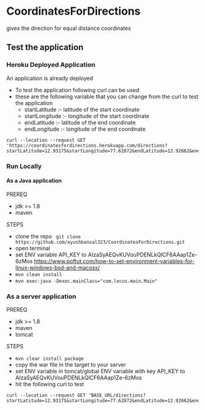 # CoordinatesForDirections
gives the direction for equal distance coordinates

## Test the application 

### Heroku Deployed Application

 An application is already deployed
 
  * To test the application following curl can be used
  * these are the following variable that you can change from the curl to test the application
    *   startLatitude :- latitude of the start coordinate
    *   startLongitude :- longitude of the start coordinate
    *   endLatitude :- latitude of the end coordinate 
    *   endLongitude :- longitude of the end coordinate
 
 ```
 curl --location --request GET 'https://coordinatesfordirections.herokuapp.com/directions?startLatitude=12.93175&startLongitude=77.62872&endLatitude=12.92662&endLongitude=77.63696'
 ```

### Run Locally  

#### As a Java application

PREREQ
  * jdk >= 1.8 
  * maven
 
STEPS
  * clone the repo ```  git clone https://github.com/ayushbansal323/CoordinatesForDirections.git ```
  * open terminal
  * set ENV variable API_KEY to AIzaSyAEQvKUVouPDENLkQlCF6AAap1Ze-6zMos https://www.poftut.com/how-to-set-environment-variables-for-linux-windows-bsd-and-macosx/
  * ``` mvn clean install ```
  * ``` mvn exec:java -Dexec.mainClass="com.locus.main.Main" ```

### As a server application


PREREQ
  * jdk >= 1.8 
  * maven
  * tomcat

STEPS
  * ``` mvn clear install package ```
  * copy the war file in the target to your server
  * set ENV variable in tomcat/global ENV variable with key API_KEY to AIzaSyAEQvKUVouPDENLkQlCF6AAap1Ze-6zMos 
  * hit the following curl to test
  ``` 
 curl --location --request GET 'BASE_URL/directions?startLatitude=12.93175&startLongitude=77.62872&endLatitude=12.92662&endLongitude=77.63696'
 ```
